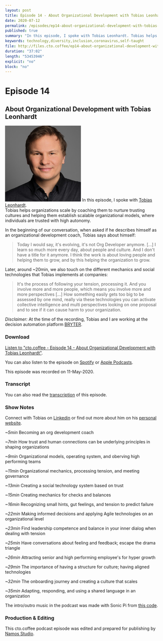 ```yaml
---
layout: post
title: Episode 14 - About Organizational Development with Tobias Leonhardt
date: 2020-07-12
permalink: /episodes/ep14-about-organizational-development-with-tobias-leonhardt/
published: true
summary: "In this episode, I spoke with Tobias Leonhardt. Tobias helps organizations scale by coaching them to nurture trusting cultures and helping them establish scalable organizational models, where individuals are trusted with high autonomy."
keywords: technology,diversity,inclusion,coronavirus,self-taught
file: http://files.cto.coffee/ep14-about-organizational-development-with-tobias-leonhardt/cto.coffee__ep14.mp3
duration: "37:02"
length: "53453946"
explicit: "no"
block: "no"
---
```


# Episode 14
## About Organizational Development with Tobias Leonhardt

<p>
  <img class="aboutimg" src="/static/img/ep14-tobias.jpg" />
  In this episode, I spoke with <a href="https://www.linkedin.com/in/tobiasleonhardt/">Tobias Leonhardt</a>. <br> Tobias helps organizations scale by coaching them to nurture trusting cultures and helping them establish scalable organizational models, where individuals are trusted with high autonomy. 
</p>
<div style='clear: both;'></div>

In the beginning of our conversation, when asked if he describes himself as an organizational development coach, Tobias says about himself:

> Today I would say, it's evolving, it's not Org Developer anymore. [...] I learn so much more every day, about people and culture. And I don't have a title for it anymore. I think the work is about loving people and helping them to grow, and by this helping the organization to grow.

Later, around ~20min, we also touch on the different mechanics and social technologies that Tobias implements at companies:

> It's the process of following your tension, processing it. And you involve more and more people, which means you involve more and more perspectives [...] How something easily gets too big to be assessed by one mind, really via these technologies you can activate collective intelligence and multi perspectives looking on one proposal and to see if it can cause harm to your organization.

_Disclaimer:_ At the time of the recording, Tobias and I are working at the decision automation platform [BRYTER](https://bryter.io).

### Download

[Listen to "cto.coffee - Episode 14 - About Organizational Development with Tobias Leonhardt"]({{page.file}}).

You can also listen to the episode on [Spotify][spotify-show] or [Apple Podcasts][apple-podcasts-show].

This episode was recorded on 11-May-2020.

### Transcript

You can also read the [transcription](transcript) of this episode.

### Show Notes

Connect with Tobias on [Linkedin][tobias-linkedin] or find out more about him on his [personal website][tobias-website].

_~5min_ Becoming an org development coach

_~7min_  How trust and human connections can be underlying principles in shaping organizations

_~9min_  Organizational models, operating system, and oberving high performing teams

_~11min_ Organizational mechanics, processing tension, and meeting governance

_~13min_ Creating a social technology system based on trust

_~15min_ Creating mechanics for checks and balances

_~16min_ Recognizing small hints, gut feelings, and tension to predict failure

_~22min_ Making informed decisions and applying Agile technologies on an organizational level

_~23min_ Find leadership competence and balance in your inner dialog when dealing with tension

_~25min_ Have conversations about feeling and feedback; escape the drama triangle

_~26min_ Attracting senior and high performing employee's for hyper growth

_~29min_ The importance of having a structure for culture; having aligned technologies

_~32min_ The onboarding journey and creating a culture that scales

_~35min_ Adapting, responding, and using a shared language in an organization

The intro/outro music in the podcast was made with Sonic Pi from [this code][intro-music].

### Production & Editing

This cto.coffee podcast episode was edited and prepared for publishing by [Namos Studio][namos].

[bryter]: https://bryter.io/ 
[tobias-website]: https://www.tobiasleonhardt.de/
[tobias-linkedin]: https://www.linkedin.com/in/tobiasleonhardt/
[spotify-show]: https://open.spotify.com/show/1tTIPMUw3jT882J0dprLYq
[apple-podcasts-show]: https://podcasts.apple.com/de/podcast/cto-coffee-lets-talk-people-tech/id1327337875?l=en
[intro-music]: https://github.com/benjmin-r/music/blob/master/2017-12-04_cto.coffee-intro.rb
[namos]: https://namosstudio.com/
